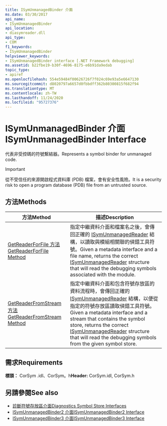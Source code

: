 ```yaml
---
title: ISymUnmanagedBinder 介面
ms.date: 03/30/2017
api_name:
- ISymUnmanagedBinder
api_location:
- diasymreader.dll
api_type:
- COM
f1_keywords:
- ISymUnmanagedBinder
helpviewer_keywords:
- ISymUnmanagedBinder interface [.NET Framework debugging]
ms.assetid: b22fbe19-b30f-4696-8175-e6b91da9edab
topic_type:
- apiref
ms.openlocfilehash: 554e59484f00626726f7f024c69e93a5e6647130
ms.sourcegitcommit: d8020797a6657d0fbbdff362b80300815f682f94
ms.translationtype: MT
ms.contentlocale: zh-TW
ms.lasthandoff: 11/24/2020
ms.locfileid: "95727376"
---
```

# <a name="isymunmanagedbinder-interface"></a><span data-ttu-id="45ee0-102">ISymUnmanagedBinder 介面</span><span class="sxs-lookup"><span data-stu-id="45ee0-102">ISymUnmanagedBinder Interface</span></span>

<span data-ttu-id="45ee0-103">代表非受控碼的符號繫結器。</span><span class="sxs-lookup"><span data-stu-id="45ee0-103">Represents a symbol binder for unmanaged code.</span></span>  
  
> [!IMPORTANT]
> <span data-ttu-id="45ee0-104">從不受信任的來源開啟程式資料庫 (PDB) 檔案，會有安全性風險。</span><span class="sxs-lookup"><span data-stu-id="45ee0-104">It is a security risk to open a program database (PDB) file from an untrusted source.</span></span>  
  
## <a name="methods"></a><span data-ttu-id="45ee0-105">方法</span><span class="sxs-lookup"><span data-stu-id="45ee0-105">Methods</span></span>  
  
|<span data-ttu-id="45ee0-106">方法</span><span class="sxs-lookup"><span data-stu-id="45ee0-106">Method</span></span>|<span data-ttu-id="45ee0-107">描述</span><span class="sxs-lookup"><span data-stu-id="45ee0-107">Description</span></span>|  
|------------|-----------------|  
|[<span data-ttu-id="45ee0-108">GetReaderForFile 方法</span><span class="sxs-lookup"><span data-stu-id="45ee0-108">GetReaderForFile Method</span></span>](isymunmanagedbinder-getreaderforfile-method.md)|<span data-ttu-id="45ee0-109">指定中繼資料介面和檔案名之後，會傳回正確的 [ISymUnmanagedReader](isymunmanagedreader-interface.md) 結構，以讀取與模組相關聯的偵錯工具符號。</span><span class="sxs-lookup"><span data-stu-id="45ee0-109">Given a metadata interface and a file name, returns the correct [ISymUnmanagedReader](isymunmanagedreader-interface.md) structure that will read the debugging symbols associated with the module.</span></span>|  
|[<span data-ttu-id="45ee0-110">GetReaderFromStream 方法</span><span class="sxs-lookup"><span data-stu-id="45ee0-110">GetReaderFromStream Method</span></span>](isymunmanagedbinder-getreaderfromstream-method.md)|<span data-ttu-id="45ee0-111">指定中繼資料介面和包含符號存放區的資料流程時，會傳回正確的 [ISymUnmanagedReader](isymunmanagedreader-interface.md) 結構，以便從指定的符號存放區讀取偵錯工具符號。</span><span class="sxs-lookup"><span data-stu-id="45ee0-111">Given a metadata interface and a stream that contains the symbol store, returns the correct [ISymUnmanagedReader](isymunmanagedreader-interface.md) structure that will read the debugging symbols from the given symbol store.</span></span>|  
  
## <a name="requirements"></a><span data-ttu-id="45ee0-112">需求</span><span class="sxs-lookup"><span data-stu-id="45ee0-112">Requirements</span></span>  

 <span data-ttu-id="45ee0-113">**標頭：** CorSym .idl、CorSym。h</span><span class="sxs-lookup"><span data-stu-id="45ee0-113">**Header:** CorSym.idl, CorSym.h</span></span>  
  
## <a name="see-also"></a><span data-ttu-id="45ee0-114">另請參閱</span><span class="sxs-lookup"><span data-stu-id="45ee0-114">See also</span></span>

- [<span data-ttu-id="45ee0-115">診斷符號存放區介面</span><span class="sxs-lookup"><span data-stu-id="45ee0-115">Diagnostics Symbol Store Interfaces</span></span>](diagnostics-symbol-store-interfaces.md)
- [<span data-ttu-id="45ee0-116">ISymUnmanagedBinder2 介面</span><span class="sxs-lookup"><span data-stu-id="45ee0-116">ISymUnmanagedBinder2 Interface</span></span>](isymunmanagedbinder2-interface.md)
- [<span data-ttu-id="45ee0-117">ISymUnmanagedBinder3 介面</span><span class="sxs-lookup"><span data-stu-id="45ee0-117">ISymUnmanagedBinder3 Interface</span></span>](isymunmanagedbinder3-interface.md)
